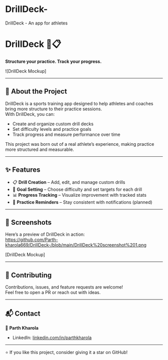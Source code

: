 # DrillDeck-
DrillDeck - An app for athletes 
# DrillDeck 🏀📋
**Structure your practice. Track your progress.**

![DrillDeck Mockup] 

---

## 🚀 About the Project
DrillDeck is a sports training app designed to help athletes and coaches bring more structure to their practice sessions.  
With DrillDeck, you can:  
- Create and organize custom drill decks  
- Set difficulty levels and practice goals  
- Track progress and measure performance over time  

This project was born out of a real athlete’s experience, making practice more structured and measurable.

---

## ✨ Features
- 📋 **Drill Creation** – Add, edit, and manage custom drills  
- 🎯 **Goal Setting** – Choose difficulty and set targets for each drill  
- 📊 **Progress Tracking** – Visualize improvement with tracked stats  
- 🔔 **Practice Reminders** – Stay consistent with notifications (planned)  

---

## 📸 Screenshots
Here’s a preview of DrillDeck in action:  
https://github.com/Parth-kharola669/DrillDeck-/blob/main/DrillDeck%20screenshot%201.png

[DrillDeck Mockup]


---

## 🤝 Contributing
Contributions, issues, and feature requests are welcome!  
Feel free to open a PR or reach out with ideas.  

---

## 📬 Contact
👤 **Parth Kharola**  
- LinkedIn: [linkedin.com/in/parthkharola](https://linkedin.com/in/parthkharola)  

---

⭐ If you like this project, consider giving it a star on GitHub!
